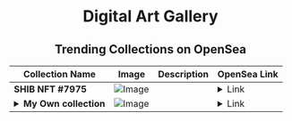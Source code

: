 <div align="center">

# Digital Art Gallery

## Trending Collections on OpenSea

| Collection Name                       | Image                                                                                     | Description                       | OpenSea Link                                                                                          |
|---------------------------------------|-------------------------------------------------------------------------------------------|-----------------------------------|--------------------------------------------------------------------------------------------------------|
| **SHIB NFT #7975** | ![Image](https://i.seadn.io/s/raw/files/2022946a8f6206bd87dea8069194dcc4.jpg?w=500&auto=format?w=200&auto=format) |  | <details><summary>Link</summary>[SHIB NFT #7975](https://opensea.io/collection/shib-nft-7975)</details> |
| **<details><summary>My Own collection</summary></details>** | ![Image](https://i.seadn.io/s/raw/files/71ed15190e73ff2fdd83d6b0a539ccdd.png?w=500&auto=format?w=200&auto=format) |  | <details><summary>Link</summary>[My Own collection](https://opensea.io/collection/my-own-collection-18)</details> |

</div>